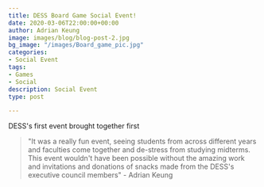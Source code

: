 ```yaml
---
title: DESS Board Game Social Event!
date: 2020-03-06T22:00:00+00:00
author: Adrian Keung
image: images/blog/blog-post-2.jpg
bg_image: "/images/Board_game_pic.jpg"
categories:
- Social Event
tags:
- Games
- Social
description: Social Event
type: post

---
```

DESS's first event brought together first

> "It was a really fun event, seeing students from across different years and faculties come together and de-stress from studying midterms. This event wouldn't have been possible without the amazing work and invitations and donations of snacks made from the DESS's executive council members" - Adrian Keung